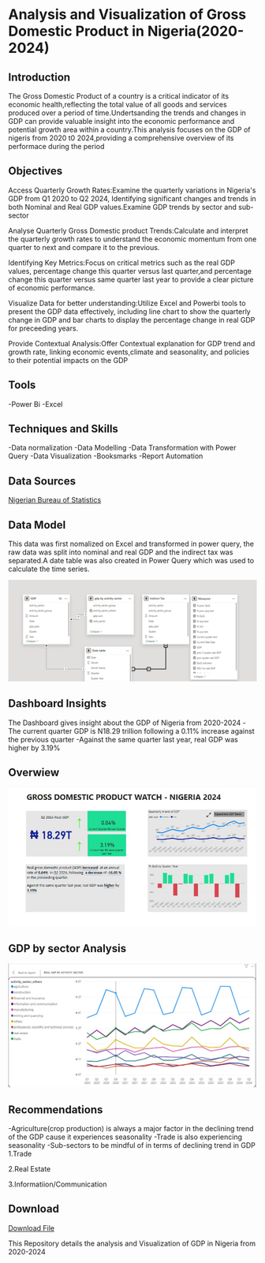 # Analysis and Visualization of Gross Domestic Product in Nigeria(2020-2024)

## Introduction
The Gross Domestic Product of a country is a critical indicator of its economic health,reflecting the total value of all goods and services produced over a period of time.Undertsanding the trends and changes in GDP can provide valuable insight into the economic performance and potential growth area within a country.This analysis focuses on the GDP of nigeris from 2020 t0 2024,providing a comprehensive overview of its performace during the period

## Objectives 
Access Quarterly Growth Rates:Examine the quarterly variations in Nigeria's GDP from Q1 2020 to Q2 2024, Identifying significant changes and trends in both Nominal and Real GDP values.Examine GDP trends by sector and sub-sector

Analyse Quarterly Gross Domestic product Trends:Calculate and interpret the quarterly growth rates to understand the economic momentum from one quarter to next and compare it to the previous.

Identifying Key Metrics:Focus on critical metrics such as the real GDP values, percentage change this quarter versus last quarter,and percentage change this quarter versus same quarter last year to provide a clear picture of economic performance.

Visualize Data for better understanding:Utilize Excel and Powerbi tools to present the GDP data effectively, including line chart to show the quarterly change in GDP and bar charts to display the percentage change in real GDP for preceeding years.

Provide Contextual Analysis:Offer Contextual explanation for GDP trend and growth rate, linking economic events,climate and seasonality, and policies to their potential impacts on the GDP

## Tools
-Power Bi
-Excel

## Techniques and Skills
-Data normalization
-Data Modelling
-Data Transformation with Power Query
-Data Visualization
-Booksmarks
-Report Automation

## Data Sources
<a href="https://www.nigerianstat.gov.ng/elibrary/read/1241549">Nigerian Bureau of Statistics</a>


## Data Model
This data was first nomalized on Excel and transformed in power query, the raw data was split into nominal and real GDP and the indirect tax was separated.A date table was also created in Power Query which was used to calculate the time series.

![Data Model](https://github.com/seancarter133/Demo-GDP-Analysis-in-Nigeria/blob/main/Assets/gdp_portfolio_data_model.jpg)

## Dashboard Insights
The Dashboard gives insight about the GDP of Nigeria from 2020-2024
-The current quarter GDP is N18.29 trillion following a 0.11% increase against the previous quarter
-Against the same quarter last year, real GDP was ﻿higher﻿ by ﻿3.19%﻿


## Overwiew
![Dashboard Overview](https://github.com/seancarter133/Demo-GDP-Analysis-in-Nigeria/blob/main/Assets/gdp_portfolio_main.jpg)

## GDP by sector Analysis
![GDP by Sector](https://github.com/seancarter133/Demo-GDP-Analysis-in-Nigeria/blob/main/Assets/gdp_porfolio_by_sector.jpg)
## Recommendations 
-Agriculture(crop production) is always a major factor in the declining trend of the GDP cause it experiences seasonality
-Trade is also experiencing seasonality 
-Sub-sectors to be mindful of in terms of declining trend in GDP
1.Trade

2.Real Estate

3.Informatiion/Communication

## Download
<a href="https://github.com/seancarter133/Demo-GDP-Analysis-in-Nigeria/raw/refs/heads/main/Assets/Demo-GDP-Analysis-in-Nigeria-2020-to-2024.pbix">Download File</a>



This Repository details the analysis and Visualization of GDP in Nigeria from 2020-2024

